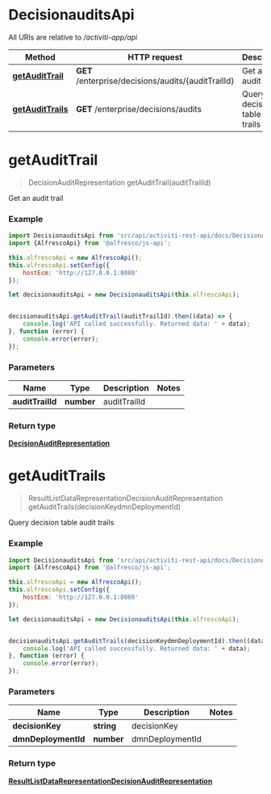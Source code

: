 # DecisionauditsApi

All URIs are relative to */activiti-app/api*

Method | HTTP request | Description
------------- | ------------- | -------------
[**getAuditTrail**](DecisionAuditsApi.md#getAuditTrail) | **GET** /enterprise/decisions/audits/{auditTrailId} | Get an audit trail
[**getAuditTrails**](DecisionAuditsApi.md#getAuditTrails) | **GET** /enterprise/decisions/audits | Query decision table audit trails


<a name="getAuditTrail"></a>
# **getAuditTrail**
> DecisionAuditRepresentation getAuditTrail(auditTrailId)

Get an audit trail

### Example

```javascript
import DecisionauditsApi from 'src/api/activiti-rest-api/docs/DecisionAuditsApi';
import {AlfrescoApi} from '@alfresco/js-api';

this.alfrescoApi = new AlfrescoApi();
this.alfrescoApi.setConfig({
    hostEcm: 'http://127.0.0.1:8080'
});

let decisionauditsApi = new DecisionauditsApi(this.alfrescoApi);


decisionauditsApi.getAuditTrail(auditTrailId).then((data) => {
    console.log('API called successfully. Returned data: ' + data);
}, function (error) {
    console.error(error);
});

```

### Parameters

Name | Type | Description  | Notes
------------- | ------------- | ------------- | -------------
 **auditTrailId** | **number**| auditTrailId | 

### Return type

[**DecisionAuditRepresentation**](DecisionAuditRepresentation.md)

<a name="getAuditTrails"></a>
# **getAuditTrails**
> ResultListDataRepresentationDecisionAuditRepresentation getAuditTrails(decisionKeydmnDeploymentId)

Query decision table audit trails

### Example

```javascript
import DecisionauditsApi from 'src/api/activiti-rest-api/docs/DecisionAuditsApi';
import {AlfrescoApi} from '@alfresco/js-api';

this.alfrescoApi = new AlfrescoApi();
this.alfrescoApi.setConfig({
    hostEcm: 'http://127.0.0.1:8080'
});

let decisionauditsApi = new DecisionauditsApi(this.alfrescoApi);


decisionauditsApi.getAuditTrails(decisionKeydmnDeploymentId).then((data) => {
    console.log('API called successfully. Returned data: ' + data);
}, function (error) {
    console.error(error);
});

```

### Parameters

Name | Type | Description  | Notes
------------- | ------------- | ------------- | -------------
 **decisionKey** | **string**| decisionKey | 
 **dmnDeploymentId** | **number**| dmnDeploymentId | 

### Return type

[**ResultListDataRepresentationDecisionAuditRepresentation**](ResultListDataRepresentationDecisionAuditRepresentation.md)

